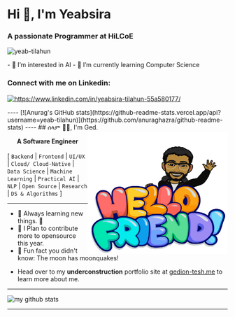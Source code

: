 <h1 align="left">Hi 👋, I'm Yeabsira</h1>
<h3 align="left">A passionate Programmer at HiLCoE</h3>
<p align="left"> <img src="https://komarev.com/ghpvc/?username=yeab-tilahun" alt="yeab-tilahun" /> </p>
- 🔭 I’m interested in AI
- 🌱 I’m currently learning Computer Science
<h3 align="left">Connect with me on Linkedin:</h3>
<p align="left">
<a href="https://www.linkedin.com/in/yeabsira-tilahun-55a580177/" target="blank"><img align="center" src="https://raw.githubusercontent.com/rahuldkjain/github-profile-readme-generator/master/src/images/icons/Social/linked-in-alt.svg" alt="https://www.linkedin.com/in/yeabsira-tilahun-55a580177/" height="30" width="40" /></a>
</p>
----
[![Anurag's GitHub stats](https://github-readme-stats.vercel.app/api?username=yeab-tilahun)](https://github.com/anuraghazra/github-readme-stats)
----
## ሰላም ✌🏽, I'm Ged.
<img align="right" width="320" height="280" src="https://raw.githubusercontent.com/GedionT/GedionT/master/mymoji.svg" alt="my bitmoji" />
<br />

__<div align="center">A Software Engineer</div>__
 <br /> [  ```Backend``` | ```Frontend``` | ```UI/UX``` | ```Cloud/ Cloud-Native``` | ```Data Science``` | ```Machine Learning``` | ```Practical AI``` | ```NLP``` | ```Open Source``` | ```Research``` | ```DS & Algorithms```  ]

---

* 🌱 Always learning new things. 🐶
* 🎯 I Plan to contribute more to opensource this year.
* 👻 Fun fact you didn't know: The moon has moonquakes!

- Head over to my **underconstruction** portfolio site at [gedion-tesh.me](https://gedion-tesh.me) to learn more about me.

---

![my github stats](https://github-readme-stats.vercel.app/api?username=yeab-tilahun&count_private=true&show_icons=true&hide=stars&theme=tokyonight)

----
